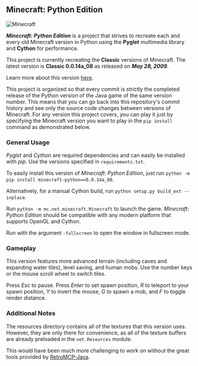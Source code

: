 ## Minecraft: Python Edition

![Minecraft](/screenshot.png?raw=true)

_**Minecraft: Python Edition**_ is a project that strives to recreate each and every old Minecraft version in Python using the **Pyglet** multimedia library and **Cython** for performance.

This project is currently recreating the **Classic** versions of Minecraft. The latest version is **Classic 0.0.14a_08** as released on _**May 28, 2009**_.

Learn more about this version [here](https://minecraft.fandom.com/wiki/Java_Edition_Classic_0.0.14a_08).

This project is organized so that every commit is strictly the completed release of the Python version of the Java game of the same version number.
This means that you can go back into this repository's commit history and see only the source code changes between versions of Minecraft.
For any version this project covers, you can play it just by specifying the Minecraft version you want to play in the `pip install` command as demonstrated below.

### General Usage

*Pyglet* and *Cython* are required dependencies and can easily be installed with *pip*. Use the versions specified in `requirements.txt`.

To easily install this version of *Minecraft: Python Edition*, just run `python -m pip install minecraft-python==0.0.14a_08`.

Alternatively, for a manual Cython build, run `python setup.py build_ext --inplace`.

Run `python -m mc.net.minecraft.Minecraft` to launch the game. *Minecraft: Python Edition* should be compatible with any modern platform that supports OpenGL and Cython.

Run with the argument `-fullscreen` to open the window in fullscreen mode.

### Gameplay

This version features more advanced terrain (including caves and expanding water tiles), level saving, and human mobs.
Use the number keys or the mouse scroll wheel to switch tiles.

Press *Esc* to pause. Press *Enter* to set spawn position, *R* to teleport to your spawn position, *Y* to invert the mouse, *G* to spawn a mob, and *F* to toggle render distance.

### Additional Notes

The resources directory contains all of the textures that this version uses. However,
they are only there for convenience, as all of the texture buffers are already preloaded
in the `net.Resources` module.

This would have been much more challenging to work on without the great tools provided by [RetroMCP-Java](https://github.com/MCPHackers/RetroMCP-Java).
